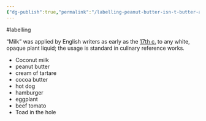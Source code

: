 ```yaml
---
{"dg-publish":true,"permalink":"/labelling-peanut-butter-isn-t-butter-and-no-one-cares/","created":"2025-05-02T12:01:43.903+01:00","updated":"2025-09-29T00:19:18.549+01:00"}
---
```


#labelling 

“Milk” was applied by English writers as early as the [17th c.](https://www.merriam-webster.com/dictionary/coconut%20milk?utm_source=chatgpt.com) to any white, opaque plant liquid; the usage is standard in culinary reference works.

- Coconut milk
- peanut butter
- cream of tartare
- cocoa butter
- hot dog
- hamburger
- eggplant
- beef tomato
- Toad in the hole
